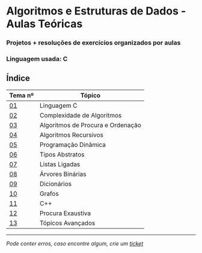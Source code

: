 # Algoritmos e Estruturas de Dados - Aulas Teóricas
### Projetos + resoluções de exercícios organizados por aulas
### Linguagem usada: C

## Índice

| Tema nº                                                                                      | Tópico                            |
|----------------------------------------------------------------------------------------------|-----------------------------------|
| [01](https://git.tiagorg.pt/TiagoRG/uaveiro-leci/src/branch/main/2ano/1semestre/aed/teoricas/tema01) | Linguagem C                       |
| [02](https://git.tiagorg.pt/TiagoRG/uaveiro-leci/src/branch/main/2ano/1semestre/aed/teoricas/tema02) | Complexidade de Algoritmos        |
| [03](https://git.tiagorg.pt/TiagoRG/uaveiro-leci/src/branch/main/2ano/1semestre/aed/teoricas/tema03) | Algoritmos de Procura e Ordenação |
| [04](https://git.tiagorg.pt/TiagoRG/uaveiro-leci/src/branch/main/2ano/1semestre/aed/teoricas/tema04) | Algoritmos Recursivos             |
| [05](https://git.tiagorg.pt/TiagoRG/uaveiro-leci/src/branch/main/2ano/1semestre/aed/teoricas/tema05) | Programação Dinâmica              |
| [06](https://git.tiagorg.pt/TiagoRG/uaveiro-leci/src/branch/main/2ano/1semestre/aed/teoricas/tema06) | Tipos Abstratos                   |
| [07](https://git.tiagorg.pt/TiagoRG/uaveiro-leci/src/branch/main/2ano/1semestre/aed/teoricas/tema07) | Listas Ligadas                    |
| [08](https://git.tiagorg.pt/TiagoRG/uaveiro-leci/src/branch/main/2ano/1semestre/aed/teoricas/tema08) | Árvores Binárias                  |
| [09](https://git.tiagorg.pt/TiagoRG/uaveiro-leci/src/branch/main/2ano/1semestre/aed/teoricas/tema09) | Dicionários                       |
| [10](https://git.tiagorg.pt/TiagoRG/uaveiro-leci/src/branch/main/2ano/1semestre/aed/teoricas/tema10) | Grafos                            |
| [11](https://git.tiagorg.pt/TiagoRG/uaveiro-leci/src/branch/main/2ano/1semestre/aed/teoricas/tema11) | C++                               |
| [12](https://git.tiagorg.pt/TiagoRG/uaveiro-leci/src/branch/main/2ano/1semestre/aed/teoricas/tema12) | Procura Exaustiva                 |
| [13](https://git.tiagorg.pt/TiagoRG/uaveiro-leci/src/branch/main/2ano/1semestre/aed/teoricas/tema13) | Tópicos Avançados                 |

---
*Pode conter erros, caso encontre algum, crie um* [*ticket*](https://github.com/TiagoRG/uaveiro-leci/issues/new)
